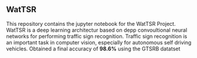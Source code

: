 ## WatTSR

This repository contains the jupyter notebook for the WatTSR Project. WatTSR is a deep learning architectur based on depp convoultional neural networks for performing traffic sign recognition. Traffic sign recognition is an important task in computer vision, especially for autonomous self driving vehicles. Obtained a final accuracy of **98.6%** using the GTSRB datatset 
